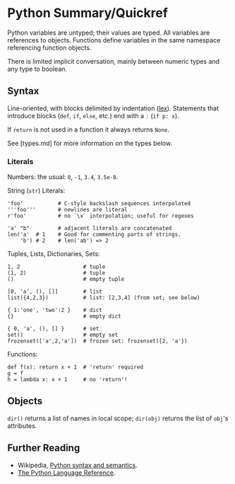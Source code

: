 Python Summary/Quickref
=======================

Python variables are untyped; their values are typed. All variables
are references to objects. Functions define variables in the same
namespace referencing function objects.

There is limited implicit conversation, mainly between numeric types
and any type to boolean.


Syntax
-------

Line-oriented, with blocks delimited by indentation ([lex]).
Statements that introduce blocks (`def`, `if`, `else`, etc.)
end with a `:` (`if p: x`).

If `return` is not used in a function it always returns `None`.

See [types.md] for more information on the types below.


### Literals

Numbers: the usual: `0`, `-1`, `3.4`, `3.5e-8`.

String (`str`) Literals:

    'foo'           # C-style backslash sequences interpolated
    '''foo'''       # newlines are literal
    r'foo'          # no `\x` interpolation; useful for regexes

    'a' "b"         # adjacent literals are concatenated
    len('a'  # 1    # Good for commenting parts of strings.
        'b') # 2    # len('ab') => 2

Tuples, Lists, Dictionaries, Sets:

    1, 2                    # tuple
    (1, 2)                  # tuple
    ()                      # empty tuple

    [0, 'a', (), []]        # list
    list({4,2,3})           # list: [2,3,4] (from set; see below)

    { 1:'one', 'two':2 }    # dict
    {}                      # empty dict

    { 0, 'a', (), [] }      # set
    set()                   # empty set
    frozenset(['a',2,'a'])  # frozen set: frozenset({2, 'a'})

Functions:

    def f(x): return x + 1  # 'return' required
    g = f
    h = lambda x: x + 1     # no 'return'!


Objects
-------

`dir()` returns a list of names in local scope; `dir(obj)` returns the
list of `obj`'s attributes.


Further Reading
---------------

* Wikipedia, [Python syntax and semantics][wp].
* [The Python Language Reference][pyref].



[wp]: https://en.wikipedia.org/wiki/Python_syntax_and_semantics
[pyref]: https://docs.python.org/3/reference/

[lex]: https://docs.python.org/3/reference/lexical_analysis.html
[lambda]: https://docs.python.org/3/reference/expressions.html#lambda
